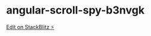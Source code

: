 # angular-scroll-spy-b3nvgk

[Edit on StackBlitz ⚡️](https://stackblitz.com/edit/angular-scroll-spy-b3nvgk)